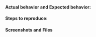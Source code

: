 #### Actual behavior and Expected behavior:

#### Steps to reproduce:

#### Screenshots and Files
   

